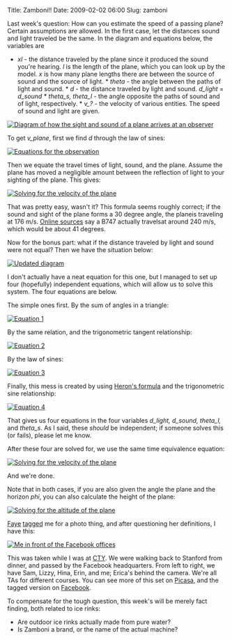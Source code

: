 Title: Zamboni!!
Date: 2009-02-02 06:00
Slug: zamboni

Last week's question: How can you estimate the speed of a passing plane?  Certain assumptions are allowed. In the first case, let the distances sound and light traveled be the same. In the diagram and equations below, the variables are

* *xl* - the distance traveled by the plane since it produced the sound you're hearing. *l* is the length of the plane, which you can look up by the model. *x* is how many plane lengths there are between the source of sound and the source of light.  * *theta* - the angle between the paths of light and sound.  * *d* - the distance traveled by light and sound. *d\_light* = *d\_sound* * *theta\_s, theta\_l* - the angle opposite the paths of sound and of light, respectively.  * *v\_?* - the velocity of various entities. The speed of sound and light are given.

[![Diagram of how the sight and sound of a plane arrives at an observer](http://justinnhli.files.wordpress.com/2009/02/16b62-plane1.png)](http://justinnhli.files.wordpress.com/2009/02/16b62-plane1.png)

To get *v\_plane*, first we find *d* through the law of sines:

[![Equations for the observation](http://justinnhli.files.wordpress.com/2009/02/4f847-1-1.png)](http://justinnhli.files.wordpress.com/2009/02/4f847-1-1.png)

Then we equate the travel times of light, sound, and the plane. Assume the plane has moved a negligible amount between the reflection of light to your sighting of the plane. This gives:

[![Solving for the velocity of the plane](http://justinnhli.files.wordpress.com/2009/02/bf429-1-2.png)](http://justinnhli.files.wordpress.com/2009/02/bf429-1-2.png)

That was pretty easy, wasn't it? This formula seems roughly correct; if the sound and sight of the plane forms a 30 degree angle, the planeis traveling at 176 m/s. [Online sources](http://hypertextbook.com/facts/2002/JobyJosekutty.shtml) say a B747 actually travelsat around 240 m/s, which would be about 41 degrees.

Now for the bonus part: what if the distance traveled by light and sound were not equal? Then we have the situation below:

[![Updated diagram](http://justinnhli.files.wordpress.com/2009/02/cf772-plane2.png)](http://justinnhli.files.wordpress.com/2009/02/cf772-plane2.png)

I don't actually have a neat equation for this one, but I managed to set up four (hopefully) independent equations, which will allow us to solve this system. The four equations are below.

The simple ones first. By the sum of angles in a triangle:

[![Equation 1](http://justinnhli.files.wordpress.com/2009/02/440a9-2-4.png)](http://justinnhli.files.wordpress.com/2009/02/440a9-2-4.png)

By the same relation, and the trigonometric tangent relationship:

[![Equation 2](http://justinnhli.files.wordpress.com/2009/02/e8215-2-3.png)](http://justinnhli.files.wordpress.com/2009/02/e8215-2-3.png)

By the law of sines:

[![Equation 3](http://justinnhli.files.wordpress.com/2009/02/90a1c-2-1.png)](http://justinnhli.files.wordpress.com/2009/02/90a1c-2-1.png)

Finally, this mess is created by using [Heron's formula](http://en.wikipedia.org/wiki/Heron%27s_formula) and the trigonometric sine relationship:

[![Equation 4](http://justinnhli.files.wordpress.com/2009/02/5abed-2-2.png)](http://justinnhli.files.wordpress.com/2009/02/5abed-2-2.png)

That gives us four equations in the four variables *d\_light, d\_sound, theta\_l,* and *theta\_s*. As I said, these *should* be independent; if someone solves this (or fails), please let me know.

After these four are solved for, we use the same time equivalence equation:

[![Solving for the velocity of the plane](http://justinnhli.files.wordpress.com/2009/02/c355e-2-5.png)](http://justinnhli.files.wordpress.com/2009/02/c355e-2-5.png)

And we're done.

Note that in both cases, if you are also given the angle the plane and the horizon *phi*, you can also calculate the height of the plane:

[![Solving for the altitude of the plane](http://justinnhli.files.wordpress.com/2009/02/95c0e-2-6.png)](http://justinnhli.files.wordpress.com/2009/02/95c0e-2-6.png)

[Faye](http://fayezor.blogspot.com/) [tagged](http://fayezor.blogspot.com/2009/01/tagged.html) me for a photo thing, and after questioning her definitions, I have this:

[![Me in front of the Facebook offices](http://justinnhli.files.wordpress.com/2009/02/e235a-p7010012.jpg)](http://justinnhli.files.wordpress.com/2009/02/e235a-p7010012.jpg)

This was taken while I was at [CTY](http://justinnhli.com/posts/2008/07/hello-from-stanford.html).  We were walking back to Stanford from dinner, and passed by the Facebook headquarters. From left to right, we have Sam, Lizzy, Hina, Erin, and me; Erica's behind the camera. We're all TAs for different courses. You can see more of this set on [Picasa](http://picasaweb.google.com/justinnhli/CTY), and the tagged version on [Facebook](http://www.facebook.com/photo.php?pid=34386757&id=2413854).

To compensate for the tough question, this week's will be merely fact finding, both related to ice rinks:

* Are outdoor ice rinks actually made from pure water?
* Is Zamboni a brand, or the name of the actual machine?
